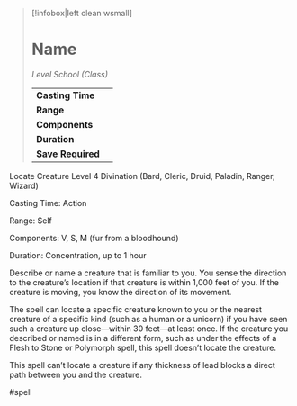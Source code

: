 > [!infobox|left clean wsmall]
> # Name
> *Level School (Class)*
> 
> | | |
> | - | - |
> | **Casting Time** | |
> | **Range** | |
> | **Components** | |
> | **Duration** | |
> | **Save Required** | |

Locate Creature
Level 4 Divination (Bard, Cleric, Druid, Paladin, Ranger, Wizard)

Casting Time: Action

Range: Self

Components: V, S, M (fur from a bloodhound)

Duration: Concentration, up to 1 hour

Describe or name a creature that is familiar to you. You sense the direction to the creature’s location if that creature is within 1,000 feet of you. If the creature is moving, you know the direction of its movement.

The spell can locate a specific creature known to you or the nearest creature of a specific kind (such as a human or a unicorn) if you have seen such a creature up close—within 30 feet—at least once. If the creature you described or named is in a different form, such as under the effects of a Flesh to Stone or Polymorph spell, this spell doesn’t locate the creature.

This spell can’t locate a creature if any thickness of lead blocks a direct path between you and the creature.

#spell